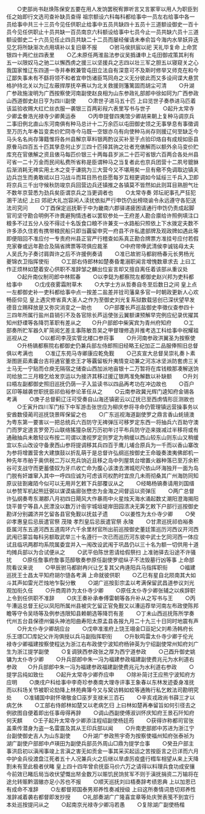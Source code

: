<!-- { "loadSidebar": true } -->
　　○吏部尚书赵焕陈保安五要在用人发饷罢税宥罪听言又言冢宰以用人为职臣到任之始即行文选司查补缺员查得  祖宗额设六科每科都给事中一员左右给事中各一员给事中共三十三员今见任供职止给事中五员共缺四十五员十三道额设御史一百十员今见任供职止十员共缺一百员南京六科额设给事中七员今止一员共缺六员十三道额设御史二十六员见任止四员共缺二十二员而屡经催请未奉俞旨今海内水旱妖异迭见乞将所缺渐次点用填补以复旧章不报
　　○驸马侯拱宸以祀  天礼毕复命  上命赏银四十两纻丝四表里
　　○乙未原任两淮盐法参议吴撝谦申上屯田御戎策其利有五一以限奴马之驰二以懈西虏之援三以坚援兵之志四以壮三军之胆五以寝窥关之心我国家惟辽东四道一寺并奉敕兼管屯田立法自有深意可不及斯时修举又师克在和今辽鄙失事未有不繇将领不和者宜申饬诸臣笃同舟之义无分彼此而又多设间谍大悬赏格护持北关以为辽左蔽捍厚抚卒赛以为北关救援则籓篱固而胡尘可清
　　○升湖广参政施浚明为广西按察使河南副使赵良相为山东参政礼部郎中徐如珂为广西参政山西道御史赵日亨为四川副使
　　○肃世子进马五十匹  上曰览世子奏恭进马匹着该监验收赐大红纻丝衣服一袭银三百两彩叚六表里写书与世子
　　○起升太常寺少卿孟餋浩光禄寺少卿黄运泰
　　○丙申提督四夷馆少卿胡来朝上复种马调京兵二事旧例北直山东河南俱有种马总计十二万余匹以屯田御史领之无事孳息有事徵调至万历九年奉旨变卖价贮冏寺今马既一空银亦乌有向使种马尚存则援辽何至缺乏今马头名名尚存簿籍惟将各州县解京草料银两酌议买补至于点验印烙自有成规如臣县原餋马四百五十匹其孳息何止岁三四十匹择其驹之壮者充俵解而以额外余马变价贮库充在官俵解之资且俵马每匹价银三十两每县岁派二十匹可省银六百两合各处州县可省一二十万金而民间私费所省称是臣谓种马之当复者此也京兵团营十二夙号貔貅后渐消耗无禆实用土木之变于谦挑为三大营今又不堪用矣一旦有儆不免调取边镇夫边兵岂生而勇敢祗以日习战斗而耳目热也臣愿每岁互相更调如今延绥三千兵入卫即将京兵三千出守候秋防竣京兵回营边兵还镇推之各镇莫不皆然如此则耳目熟胆气壮不数年京营悉为劲兵矣臣谓京兵之当更调者也
　　○太常寺奏  郊坛祀事孔严狂犯溷干法纪  上曰  郊祀大礼岂容闲人渎扰依拟严行申饬仍出榜晓谕令永远遵守各犯送法司究问
　　○丁酉保定巡抚靳于中为畿南六郡驿递疲困请通行申饬仍责成起脚官司坚守勘合明例不许畏避狥情违者以罢软参处一王府差人勘合廪给许照例填注口粮多不过五分人役不得过十名饭食口粮不许兼支一水路船只照依上下水拨定夫数不许多添久住若有携带粮民船只即当覊留申究一府县不许私遣部牌及观政牌如遇此等即便阻回不准应付一专责府州县正官严行稽查如系真正勘合牌票方准挂号应付若假充家眷或远年勘合及隔省牌票等项俱应裁革
　　○中府带俸武清侯李诚铭母太夫人吴氏为子奏讨肩舆许之后不许援例奏请
　　○准已故驸马都尉杨春元长男杨光夔锦衣卫指挥使衔
　　○工部右侍郎林如楚奏昏耄溺职闻言增愧数章求去  上曰工作正烦林如楚着安心供职不准辞邹之麟出位妄言却又擅自离任着该部从重议处
　　○起升南仪制司郎中林熙春
　　○以李鋕为都察院左都御史赵兴邦为吏科都给事中
　　○戊戌夜雾霜附草木
　　○大学士方从哲奏自冬至后数日之间  皇上点一左都御史补一吏科都给事中点一按差二盐差并铨司藩臬多官一时朝政更新人心欢畅臣仰见  皇上遇灾修省真大圣人之作为至御史刘光复系狱数载惩创已深伏望早发德音立赐释放是又弥灾消变之一助也
　　○户部覆长芦巡盐御史李徵仪查参四十三四年所属行盐州县销引不及各官除长芦运使张云翼额课预解早完例应纪录优擢其知州舒瑮等各降罚革职有差从之　　○升户部郎中柴寅宾为青州府知府
　　○工部奏所贮军器久旷简阅乞差主事陈敏吾吴之甲督理修造并推考选工科给事中祝耀祖巡视从之
　　○以都司李茂实管北楼口参将事
　　○升河南参政洪翼圣为按察使
　　○升杨镐都察院右都御史仍兼兵部左侍郎照旧经略王纪加正二品服俸照旧总督俱以考满也
　　○准辽东苑马寺卿康应乾免觐
　　○己亥宣大总督吴崇礼奏卜素渐图匪茹素囊台吉将通官董忠王才等覊留板升夷情变动兼之河冻冰坚派防套虏三关士马无一宁贴而仓庾无隔宿之储查山西加派地亩银十二万暂将在库钱粮那凑解送饷司给放二三月粮乞给发京运以为接济其移过援辽银两准免解数以补缺额　　○升刘曰梧左副都御史照旧巡抚仍荫一子入监读书以四品再考功在冲边故也
　　○百户区印等越袭世职抚臣祁伯裕参论革任从之
　　○云南参政冀光辉门逵知府金锡各考满
　　○庚子总督蓟辽汪可受奏自山海还镇密云以辽抚已至西虏情形叵测故也
　　○壬寅升四川军门标下中军游击张世应为柳庆参将寻命仍管理镇远营操事务以安酋数侵蔺司巡抚饶景晖保留之也
　　○广东巡视海道副使罗之鼎言香山蚝镜澳为粤东第一要害以一把总统兵六百防守无禆弹压可移罗定东西一将抽兵六百助守澳门而罗定道言罗旁万山联络猺獞杂居万历初年讨平布兵防守迩来拨减过半移将或有通融抽兵未敢轻议布按二司谓以澳视罗定则罗定为稍缓以西山较东山则东山又稍缓宜以东山改设守备隶西山参将提调移其兵四百于鹰儿埔合原兵为一千而以香山寨改为参将增置营舍大建旗鼓以折乱萌于是总督许弘纲巡按御史王命璇奏澳夷佛郎机一种先年市舶于奥供税二万以充兵饷近且移之岛中列屋筑台增置火器种落已至万余积谷可支战守而更蓄倭奴为牙爪收亡命为腹心该澳去渭城咫尺依山环海独开一面为岛门脱有奸雄窜入其中一呼四应诚为可虑该司权酌时宜庶几未雨彻桑其广州海防同知原议驻劄雍陌今似可以无用并乞敕下兵部覆议从之
　　○经略杨镐奏请用刘国缙以参赞军机起熊廷弼以谋谟庙廊张懋忠为金海之间督运以资弹压
　　○两广总督许弘纲奏粤东潮郡八月初四日飓风大作暴雨中火星烛天海水涌起数丈潮阳澄海揭阳饶平普宁等县人民漂没以数万计衙宇城垣堤岸田园溃决无筭乞敕下户部行巡按御史勘详分别蠲济并乞留各县官免觐以抚兹孑遗
　　○以姜性为太仆寺少卿
　　○癸卯孝惠皇后忌辰遣官祭  茂陵  孝烈皇后忌辰遣官祭  永陵
　　○甘肃巡抚祁伯裕奏臣属河东五道河西五道周环六千余里材官所出前巡按御史董廷策巡历河西议开河西武闱已蒙旨每科另额取武举三十名遵行一次已而巡历河东彼中武士乞同河西一体应试且临巩两郡均系院属委宜并入一闱改设武闱于巩昌仍以三十名为额一切供用十道均摊兵部以为合试便从之
　　○武平伯陈世恩请给假祭扫  上准驰驿去沿途不许骚扰　　○原任詹事府詹事范醇敬奏参原任副使罗绲纵子不法毁墓行凶等事  上命部院看议来说
　　○甲辰驸马都尉冉兴让乞复其父冉逄阳兵马指挥职衔
　　○福建巡抚王士昌太平知府胡尔慥各考满  上命就彼供职
　　○乙巳有星自北陨南其大如斗其声如雷光芒烛地乍裂分散
　　○湖广巡按彭宗孟以考满保留武昌道参议刘光观加衔久任
　　○升商周祚为太仆寺少卿
　　○原任太仆寺少卿张辅之以疾辞职  上令到任供职不准辞
　　○庆王奏补承奉傅雷朝等各升补从之写书与王
　　○丙午漕运总督王纪以凤阳所属州县被灾乞留正官免觐又以漕运荐举河南左布政使陈邦瞻等守令吴旸等及例参违限知县赖朝选等降罚有差
　　○丁未山西巡抚陈所学奏代州五台县保德州偏头神池阳曲寿阳太原孟县各报九月二十九三十日同时地震有声
　　○升太仆寺少卿胡应台
　　○戊申准淮府上饶王翊金□亘妃父刘希汤韩府长乐王璟□□库妃父许洵俱授以兵马副指挥职衔
　　○升耿鸣雷太仆寺少卿于伦光禄寺少卿福建按察使程达为浙江右布政使宁波知府杨钟英为宁绍副使常州知府刘广生为浙江提学副使
　　○复调狭西参政张之厚为西宁道参政
　　○己酉升御史姚镛为太仆寺少卿
　　○升兵部郎中朱一冯为福建参政福建副使费兆元为水利道右参政　　○升兵部郎中朱一冯为福建参政福建副使费兆元为水利道右参政
　　○提学吕纯如致仕
　　○起升太常寺少卿乔应申
　　○除补简讨王应熊宁波知府方应明
　　○庚戌户科给事中李奇珍参奏南大理寺评事王象春以东林发迹委身准抚而以科场关节被职论劾降上林苑典簿今又与窝访韩如蛟等通贿行私乞敕法司勘明究处
　　○准辅国中尉怀墩敬金□巫岁支禄米三百石
　　○辛亥戎政尚书薛三才以病乞休
　　○工部右侍郎林如楚又以老病乞归  上曰林如楚再奉留旨如何引径去之例欲图自便着即出任事毋得再辞
　　○调山西副使傅淑训怀庆知府王景石阡知府何天麒　　○壬子起升太常寺少卿添注程绍副使杨廷荺
　　○获得诈称都司官张盖乘传潜身为盗一名雷震及其从王印兵部以闻
　　○升南吏部郎中苏进为浙江宁台副使御史吉人为山东副使
　　○升湖广参政熊宇奇为按察使福州知府张泰祯为湖广副使户部郎中卢瑛田为副使兵部员外周山□鼎为提学佥事
　　○癸丑户部主事洪启初以滇闱事竣上言滇之害无如贡金一事其采买起运之苦按臣言之已详而六月中护金兵役渡盘江死者五十人况兼兵火之后继以旱虐厉疫盛行槥车相望从来上天降割未有至此极者伏睹  皇上四十四年曾俞抚臣马价六万之请得以料理兵食功成安攘今前效已睹后局当收伏望慨出帑金数万以赈饥民饷贫军不则于滇抚捐资二万输将在途允转赈黔涸辙亦足小苏也不报
　　○顺天巡抚刘曰梧奏辞考绩恩典  上以加恩已有成命不准辞
　　○左都督郑国泰男郑养性奏减授级  上曰这所奏情词恳切郑养性准辞减着袭右都督即发抄授
　　○礼部奏湖广广隆喜宜章等处庆贺表笺不到宜行本处巡按提问从之
　　○起南京光禄寺少卿冯若愚
　　○复除湖广副使杨楷

